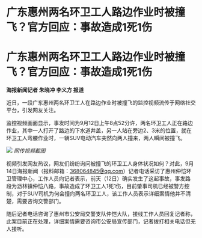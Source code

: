 # 广东惠州两名环卫工人路边作业时被撞飞？官方回应：事故造成1死1伤

# 广东惠州两名环卫工人路边作业时被撞飞？官方回应：事故造成1死1伤

**海报新闻记者 朱晓冲 李义方 报道**

近日，一段广东惠州两名环卫工人在路边作业时被撞飞的监控视频流传于网络社交平台，引发网友关注。

监控视频画面显示，事发时间为9月12日上午8点52分许，两名环卫工人正在路边作业，其中一人打开了路边的下水道井盖，另一人站在旁边2、3米的位置，就在环卫工人弯腰作业时，一辆SUV电动汽车突然向两人撞来，两人瞬间被撞飞。

![](https://inews.gtimg.com/om_bt/OlXTYBwlJo_LrX8JNA_b5CHjiXOL1MBWujkgEL1P2-k7EAA/1000)
_网传视频截图_

视频引发网友热议，网友们纷纷询问被撞飞的环卫工人身体状况如何？对此，9月14日海报新闻（报料邮箱：368064845@qq.com）记者电话采访了惠州仲恺环卫管理中心，工作人员向记者表示，前天（12日）确实发生了这起事故，事发路段为沥林镇仲恺八路，事故造成了环卫工人1死1伤，目前肇事司机已经被警方控制，对于SUV司机为何会撞向两名环卫工人，该工作人员表示详细案情他并不清楚，需要咨询交警部门。

随后记者电话咨询了惠州市公安局交警支队仲恺大队，接线工作人员回复记者称，此案目前正在处理，详细案情需要咨询市公安局宣传部门，记者拨打相关电话但无人接听。

